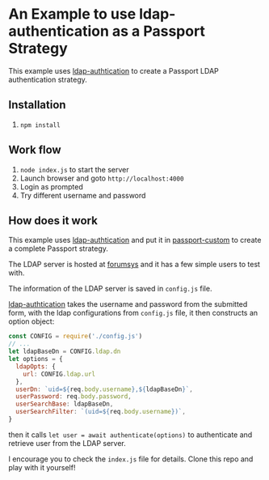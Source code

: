 # An Example to use ldap-authentication as a Passport Strategy

This example uses [ldap-authtication](https://github.com/shaozi/ldap-authentication) to create a Passport LDAP authentication strategy.

## Installation

1. `npm install`

## Work flow

1. `node index.js` to start the server
1. Launch browser and goto `http://localhost:4000`
1. Login as prompted
1. Try different username and password

## How does it work

This example uses [ldap-authtication](https://github.com/shaozi/ldap-authentication) and put it in [passport-custom](https://github.com/mbell8903/passport-custom/blob/master/test/strategy.test.js) to create
a complete Passport strategy.

The LDAP server is hosted at [forumsys](https://www.forumsys.com/tutorials/integration-how-to/ldap/online-ldap-test-server/) and it has a few simple
users to test with.

The information of the LDAP server is saved in `config.js` file.

[ldap-authtication](https://github.com/shaozi/ldap-authentication) takes
the username and password from the submitted form, with the ldap configurations from `config.js` file, it then constructs an option object:

```javascript
const CONFIG = require('./config.js')
// ...
let ldapBaseDn = CONFIG.ldap.dn
let options = {
  ldapOpts: {
    url: CONFIG.ldap.url
  },
  userDn: `uid=${req.body.username},${ldapBaseDn}`,
  userPassword: req.body.password,
  userSearchBase: ldapBaseDn,
  userSearchFilter: `(uid=${req.body.username})`,
}
```

then it calls `let user = await authenticate(options)` to authenticate and
retrieve user from the LDAP server.

I encourage you to check the `index.js` file for details.
Clone this repo and play with it yourself!
